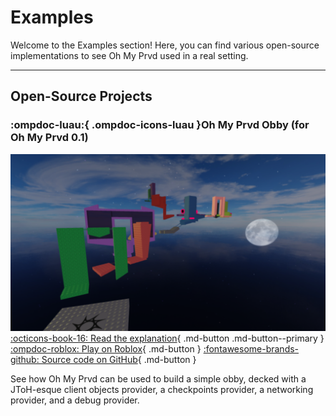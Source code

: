 # Examples

Welcome to the Examples section! Here, you can find various open-source
implementations to see Oh My Prvd used in a real setting.

---

## Open-Source Projects

### :ompdoc-luau:{ .ompdoc-icons-luau }Oh My Prvd Obby (for Oh My Prvd 0.1)

![Thumbnail](thumbnail-obby.png)
[:octicons-book-16: Read the explanation](projects/omp-obby.md){ .md-button .md-button--primary }
[:ompdoc-roblox: Play on Roblox](https://www.roblox.com/games/18703010727/Oh-My-Prvd-Obby){ .md-button }
[:fontawesome-brands-github: Source code on GitHub](https://github.com/znotfireman/ohmyprvd-obby){ .md-button }

See how Oh My Prvd can be used to build a simple obby, decked with a JToH-esque
client objects provider, a checkpoints provider, a networking provider, and a
debug provider.
